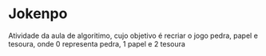 # Jokenpo
Atividade da aula de algoritimo, cujo objetivo é recriar o jogo pedra, papel e tesoura, onde 0 representa pedra, 1 papel e 2 tesoura
